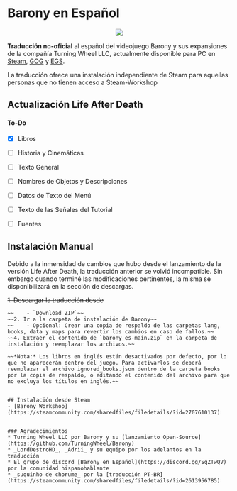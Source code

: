  # Barony en Español

<p align="center">
  <img src="https://i.postimg.cc/tCXPK436/logo.jpg"/>
</p>

**Traducción no-oficial** al español del videojuego Barony y sus expansiones de la compañía Turning Wheel LLC, actualmente disponible para PC en [Steam](https://store.steampowered.com/app/371970/Barony/), [GOG](https://www.gog.com/game/barony_cursed_edition) y [EGS](https://www.epicgames.com/store/en-US/p/barony).

La traducción ofrece una instalación independiente de Steam para aquellas personas que no tienen acceso a Steam-Workshop

## Actualización Life After Death

#### To-Do
- [x] Libros
- [ ] Historia y Cinemáticas
- [ ] Texto General
- [ ] Nombres de Objetos y Descripciones
- [ ] Datos de Texto del Menú
- [ ] Texto de las Señales del Tutorial
- [ ] Fuentes


##  Instalación Manual

Debido a la inmensidad de cambios que hubo desde el lanzamiento de la versión Life After Death, la traducción anterior se volvió incompatible. Sin embargo cuando terminé las modificaciones pertinentes, la misma se disponibilizará en la sección de descargas.


~~1. Descargar la traducción desde~~
~~~~   - `Code`~~
~~    - `Download ZIP`~~
~~2. Ir a la carpeta de instalación de Barony~~
~~    - Opcional: Crear una copia de respaldo de las carpetas lang, books, data y maps para revertir los cambios en caso de fallos.~~
~~4. Extraer el contenido de `barony_es-main.zip` en la carpeta de instalación y reemplazar los archivos.~~

~~*Nota:* Los libros en inglés están desactivados por defecto, por lo que no aparecerán dentro del juego. Para activarlos se deberá reemplazar el archivo ignored_books.json dentro de la carpeta books por la copia de respaldo, o editando el contenido del archivo para que no excluya los títulos en inglés.~~


## Instalación desde Steam 
- [Barony Workshop](https://steamcommunity.com/sharedfiles/filedetails/?id=2707610137)


### Agradecimientos
* Turning Wheel LLC por Barony y su [lanzamiento Open-Source](https://github.com/TurningWheel/Barony)
* _LordDestroHD_, _Adrii_ y su equipo por los adelantos en la traducción
* El grupo de discord [Barony en Español](https://discord.gg/SqZTwQV) por la comunidad hispanohablante
* _suquinho de chorume_ por la [traducción PT-BR](https://steamcommunity.com/sharedfiles/filedetails/?id=2613956785)



 